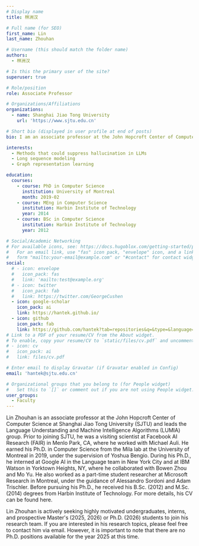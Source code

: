 ```yaml
---
# Display name
title: 林洲汉

# Full name (for SEO)
first_name: Lin
last_name: Zhouhan

# Username (this should match the folder name)
authors:
  - 林洲汉

# Is this the primary user of the site?
superuser: true

# Role/position
role: Associate Professor

# Organizations/Affiliations
organizations:
  - name: Shanghai Jiao Tong University
    url: 'https://www.sjtu.edu.cn'

# Short bio (displayed in user profile at end of posts)
bio: I am an associate professor at the John Hopcroft Center of Computer Science at Shanghai Jiao Tong University (SJTU), and I am leading the Language Understanding and Machine Intelligence Algorithms (LUMIA) group. Before joining SJTU, I was a visiting scientist at Facebook AI Research (FAIR) in Menlo Park, CA, working with Michael Auli. I received my Ph.D. in Computer Science from the Mila lab in the University of Montreal in 2019, where I was fortunately supervised by Yoshua Bengio. During my Ph.D., I've been interning at Google AI in the Language team in New York City, and at IBM Watson with Bowen Zhou and Mo Yu in Yorktown Height, NY. I also worked as a part-time student researcher at Microsoft Research with Alessandro Sordoni and Adam Trischler in Montreal. Prior to Mila, I received my B.Sc. (2012) and M.Sc. (2014) degrees from Harbin Institute of Technology. For more information, you can find my CV here.

interests:
  - Methods that could suppress hallucination in LLMs
  - Long sequence modeling
  - Graph representation learning

education:
  courses:
    - course: PhD in Computer Science
      institution: University of Montreal
      month: 2019-02
    - course: MEng in Computer Science
      institution: Harbin Institute of Technology
      year: 2014
    - course: BSc in Computer Science
      institution: Harbin Institute of Technology
      year: 2012

# Social/Academic Networking
# For available icons, see: https://docs.hugoblox.com/getting-started/page-builder/#icons
#   For an email link, use "fas" icon pack, "envelope" icon, and a link in the
#   form "mailto:your-email@example.com" or "#contact" for contact widget.
social:
  # - icon: envelope
  #   icon_pack: fas
  #   link: 'mailto:test@example.org'
  # - icon: twitter
  #   icon_pack: fab
  #   link: https://twitter.com/GeorgeCushen
  - icon: google-scholar
    icon_pack: ai
    link: https://hantek.github.io/
  - icon: github
    icon_pack: fab
    link: https://github.com/hantek?tab=repositories&q=&type=&language=&sort=
# Link to a PDF of your resume/CV from the About widget.
# To enable, copy your resume/CV to `static/files/cv.pdf` and uncomment the lines below.
# - icon: cv
#   icon_pack: ai
#   link: files/cv.pdf

# Enter email to display Gravatar (if Gravatar enabled in Config)
email: 'hantek@sjtu.edu.cn'

# Organizational groups that you belong to (for People widget)
#   Set this to `[]` or comment out if you are not using People widget.
user_groups:
  - Faculty
---
```


Lin Zhouhan is an associate professor at the John Hopcroft Center of Computer Science at Shanghai Jiao Tong University (SJTU) and leads the Language Understanding and Machine Intelligence Algorithms (LUMIA) group. Prior to joining SJTU, he was a visiting scientist at Facebook AI Research (FAIR) in Menlo Park, CA, where he worked with Michael Auli. He earned his Ph.D. in Computer Science from the Mila lab at the University of Montreal in 2019, under the supervision of Yoshua Bengio. During his Ph.D., he interned at Google AI in the Language team in New York City and at IBM Watson in Yorktown Heights, NY, where he collaborated with Bowen Zhou and Mo Yu. He also worked as a part-time student researcher at Microsoft Research in Montreal, under the guidance of Alessandro Sordoni and Adam Trischler. Before pursuing his Ph.D., he received his B.Sc. (2012) and M.Sc. (2014) degrees from Harbin Institute of Technology. For more details, his CV can be found here.

Lin Zhouhan is actively seeking highly motivated undergraduates, interns, and prospective Master's (2025, 2026) or Ph.D. (2026) students to join his research team. If you are interested in his research topics, please feel free to contact him via email. However, it is important to note that there are no Ph.D. positions available for the year 2025 at this time.
